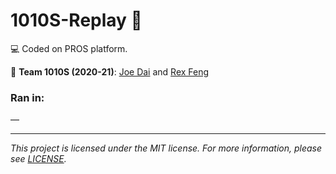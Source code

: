 # 1010S-Replay :robot:

:computer: Coded on PROS platform.

:wave: **Team 1010S (2020-21)**: [Joe Dai](https://github.com/jdtech3) and [Rex Feng](https://github.com/RexFeng469)

### Ran in:
  —

---

*This project is licensed under the MIT license. For more information, please see [LICENSE](./LICENSE).*

